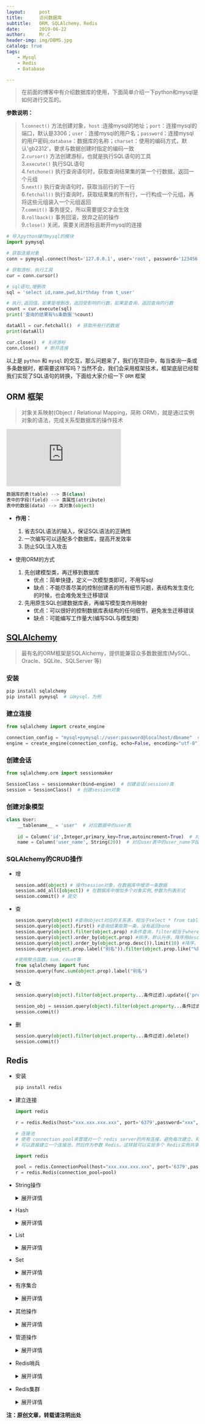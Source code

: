 ```yaml
---
layout:     post
title:      访问数据库
subtitle:   ORM、SQLAlchemy、Redis
date:       2019-06-22
author:     Mr.C
header-img: img/DBMS.jpg
catalog: true
tags:
    - Mysql
    - Redis
    - Database

---
```


> 在前面的博客中有介绍数据库的使用，下面简单介绍一下python和mysql是如何进行交互的。

**参数说明：**
> 1.`connect()` 方法创建对象，`host` :连接mysql的地址；`port`：连接mysql的端口，默认是3306；`user`：连接mysql的用户名；`password`：连接mysql的用户密码;`database`：数据库的名称；`charset`：使用的编码方式，默认'gb2312'，要求与数据创建时指定的编码一致 <br> 
2.`cursor()` 方法创建游标，也就是执行SQL语句的工具 <br> 
3.`execute()` 执行SQL语句 <br> 
4.`fetchone()` 执行查询语句时，获取查询结果集的第一个行数据，返回一个元组 <br> 
5.`next()` 执行查询语句时，获取当前行的下一行 <br> 6.`fetchall()` 执行查询时，获取结果集的所有行，一行构成一个元组，再将这些元组装入一个元组返回 <br> 
7.`commit()` 事务提交，所以需要提交才会生效 <br> 
8.`rollback()` 事务回滚，放弃之前的操作 <br> 
9.`close()` 关闭，需要关闭游标且断开mysql的连接

~~~python
# 导入python操作mysql的模块
import pymysql

# 获取连接对象
conn = pymysql.connect(host='127.0.0.1', user='root', password='123456', database='python01', port=3306, charset='utf8')

# 获取游标，执行工具
cur = conn.cursor()

# sql语句,增删改
sql = 'select id,name,pwd,birthday from t_user'

# 执行,返回值。如果是增删改，返回受影响的行数，如果是查询，返回查询的行数
count = cur.execute(sql)
print('查询的结果有%s条数据'%count)

dataAll = cur.fetchall()  # 获取所有行的数据
print(dataAll)

cur.close()  # 关闭游标
conn.close()  # 断开连接
~~~

以上是 `python` 和 `mysql` 的交互，那么问题来了，我们在项目中，每当查询一条或多条数据时，都需要这样写吗？当然不会，我们会采用框架技术，框架底层已经帮我们实现了SQL语句的转换，下面给大家介绍一下 `ORM` 框架

## ORM 框架

> 对象关系映射(Object / Relational Mapping，简称 ORM)，就是通过实例对象的语法，完成关系型数据库的操作技术

![orm](https://www.ctolib.com/topics-96759.html)

~~~python
数据库的表(table) --> 类(class)
表中的字段(field) --> 类属性(attribute)
表中的数据(data) --> 类对象(object)
~~~

- **作用：**

    1. 省去SQL语法的输入，保证SQL语法的正确性
    2. 一次编写可以适配多个数据库，提高开发效率
    3. 防止SQL注入攻击
    
- 使用ORM的方式
    1. 先创建模型类，再迁移到数据库
        - 优点：简单快捷，定义一次模型类即可，不用写sql
        - 缺点：不能尽善尽美的控制创建表的所有细节问题，表结构发生变化的时候，也会难免发生迁移错误
    2. 先用原生SQL创建数据库表，再编写模型类作用映射
        - 优点：可以很好的控制数据库表结构的任何细节，避免发生迁移错误
        - 缺点：可能编写工作量大(编写SQL与模型类)

## [SQLAlchemy](https://www.sqlalchemy.org/)

> 最有名的ORM框架是SQLAlchemy，提供能兼容众多数数据库(MySQL、Oracle、SQLite、SQLServer 等)

### 安装

~~~python
pip install sqlalchemy
pip install pymysql  # 以mysql，为例
~~~

### 建立连接

~~~python
from sqlalchemy import create_engine

connection_config = "mysql+pymysql://user:password@localhost/dbname"  # 建立连接的配置
engine = create_engine(connection_config, echo=False, encoding="utf-8")  # echo参数：用来设置SQLAlchemy日志
~~~

### 创建会话

~~~python
from sqlalchemy.orm import sessionmaker

SessionClass = sessionmaker(bind=engine)  # 创建会话(session)类
session = SessionClass()  # 创建session对象
~~~

### 创建对象模型
~~~python
class User:
    __tablename__ = 'user'  # 对应数据中的user表
    
    id = Column('id',Integer,primary_key=True,autoincrement=True)  # 对应user表中的id字段，参数：整型(Integer)、主键(primary_key)、自增(autoincrement)
    name = Column('user_name', String(20))  # 对应user表中的user_name字段，参数：字符串类型(String)
~~~

### SQLAlchemy的CRUD操作

- 增

    ~~~python
    session.add(object) # 操作session对象，在数据库中增添一条数据
    session.add_all([object]) # 在数据库中增加多个对象实例,参数为列表形式
    session.commit() # 提交
    ~~~

- 查

    ~~~python
    session.query(object) #查询object对应的关系表，相当于select * from tables
    session.query(object).first() #查询结果取第一条，没有返回none
    session.query(object).filter(object.prop) #条件查询，filter相当于where
    session.query(object).order_by(object.prop) #排序，默认升序，降序用desc
    session.query(object).order_by(object.prop.desc()).limit(10) #降序，及限制10条
    session.query(object.prop.label("别名")).filter(object.prop.like("%同同mony")) #模糊查询及给字段取别名
    
    #使用聚合函数，sum、count等
    from sqlalchemy import func
    session.query(func.sum(object.prop).label("别名")
    ~~~
    
- 改

    ~~~python
    session.query(object).filter(object.property...条件过滤).update({'property': 'values')
    
    session_obj = session.query(object).filter(object.property...条件过滤).first()  # 参数说明：过滤(filter)、第一条数据(first)
    session.commit()
    ~~~

- 删

    ~~~python
    session.query(object).filter(object.property...条件过滤).delete() 
    session.commit()
    ~~~

## Redis

- 安装

    ~~~python
    pip install redis
    ~~~

- 建立连接

    ~~~python
    import redis
    
    r = redis.Redis(host="xxx.xxx.xxx.xxx", port='6379',password="xxx",db=1)
    
    # 连接池
    # 使用 connection pool来管理对一个 redis server的所有连接，避免每次建立、释放连接的开销。默认，每个Redis实例都会维护一个自己的连接池。
    # 可以直接建立一个连接池，然后作为参数 Redis，这样就可以实现多个 Redis实例共享一个连接池。
    
    import redis

    pool = redis.ConnectionPool(host="xxx.xxx.xxx.xxx", port='6379',password="xxx")
    r = redis.Redis(connection_pool=pool)
    ~~~
    
- String操作

    <details>
    <summary>展开详情</summary>
    <pre>#String操作，redis中的String在在内存中按照一个name对应一个value来存储。

    set(name, value, ex=None, px=None, nx=False, xx=False)
        # 在Redis中设置值，默认，不存在则创建，存在则修改
        # 参数：
           # ex，过期时间（秒）
           # px，过期时间（毫秒）
           # nx，如果设置为True，则只有name不存在时，当前set操作才执行
           # xx，如果设置为True，则只有name存在时，岗前set操作才执行
    
    setnx(name, value)
    
    setex(name, value, time)
        # time，过期时间（数字秒 或 timedelta对象）
    
    psetex(name, time_ms, value)
        # time_ms，过期时间（数字毫秒 或 timedelta对象）
    
    mset(*args, **kwargs)
        # mset(k1='v1', k2='v2')
        # 或
        # mget({'k1': 'v1', 'k2': 'v2'})
    
    get(name)
        # 在Redis中获取值，不存在为空
    
    mget(keys, *args)
        # mget('ylr', 'wupeiqi')
        # 或
        # r.mget(['ylr', 'wupeiqi'])
    
    getset(name, value)
        # 设置新值并获取原来的值
    
    getrange(key, start, end)
        # 获取子序列（根据字节获取，非字符）
        # key，Redis 的 name
        # start，起始位置（字节）
        # end，结束位置（字节）
        # ("key",0,1)   ->   ke
    
    setrange(name, offset, value)
        # 修改字符串内容，从指定字符串索引开始向后替换（新值太长时，则向后添加）
        # offset，字符串的索引，字节（一个汉字三个字节）,从哪里开始追加或替换字符串
        # value，要设置的值
        # ("key",0,"a")   key = value --->  key = aavlue
    
    setbit(name, offset, value)
        # 对name对应值的二进制表示的位进行操作
        # 参数：
            # name，redis的name
            # offset，位的索引（将值变换成二进制后再进行索引）
            # value，值只能是 1 或 0
        # 注：如果在Redis中有一个对应： n1 = "foo"，
                # 那么字符串foo的二进制表示为：01100110 01101111 01101111
                # 所以，如果执行 setbit('n1', 7, 1)，则就会将第7位设置为1，
                # 那么最终二进制则变成 01100111 01101111 01101111，即："goo"
    
    getbit(name, offset)
        # 获取name对应的值的二进制表示中的某位的值 （0或1）
    
    bitcount(key, start=None, end=None)
        # 获取name对应的值的二进制表示中 1 的个数
        # 非常高效的应用场景
            # bitcount统计一个字符二进制数1的个数
            # 使用 count 键名对应的value统计在线人数
            # 由于用户ID唯一，当一个用户登录时，setbit count (id) 1
            # 判断用户是否在线 getbit count id
    
    bitop(operation, dest, *keys)
        # 获取多个值，并将值做位运算，将最后的结果保存至新的name对应的值
        # 参数：
            # operation,AND（并） 、 OR（或） 、 NOT（非） 、 XOR（异或）
            # dest, 新的Redis的name
            # *keys,要查找的Redis的name
        # 如：
            bitop("AND", 'new_name', 'n1', 'n2', 'n3')
            # 获取Redis中n1,n2,n3对应的值，然后讲所有的值做位运算（求并集），然后将结果保存 new_name 对应的值中
    
    strlen(name)
        # 返回name对应值的字节长度（一个汉字3个字节）
    
    incr(self, name, amount=1)
        # 自增 name对应的值，当name不存在时，则创建name＝amount，否则，则自增。
        # 参数：
            # name,Redis的name
            # amount,自增数（必须是整数）
    
    decr(self, name, amount=1)
        # 自减 name对应的值，当name不存在时，则创建name＝amount，否则，则自减。
    
        # 参数：
            # name,Redis的name
            # amount,自减数（整数）
    
    incrbyfloat(self, name, amount=1.0)
        # 自增 name对应的值，当name不存在时，则创建name＝amount，否则，则自增。
        # count = null ---> incrbyfloat(self, "count", "0.8")  ----> count = 0.8
        # incrbyfloat(self, "count", "0.8") ----> count = 1.6
    
    append(key, value)
        # 在redis name对应的值后面追加内容
        # foo = aaa  --> append("foo","111")  --->  foo = aaa111</pre>
    </details>

- Hash

    <details>
    <summary>展开详情</summary>
    <pre>#一个name值对应多个键值对

    hset(name, key, value)
        # name对应的hash中设置一个键值对（不存在，则创建；否则，修改）
        # 参数：
            # name，redis的name
            # key，name对应的hash中的key
            # value，name对应的hash中的value
        # 注：
            # hsetnx(name, key, value),当name对应的hash中不存在当前key时则创建（相当于添加）
    
    hmset(name, mapping)
        # 在name对应的hash中批量设置键值对
        # 参数：
            # name，redis的name
            # mapping，字典，如：{'k1':'v1', 'k2': 'v2'}
        # 如：
            # r.hmset('xx', {'k1':'v1', 'k2': 'v2'})
    
    hget(name,key)
        # 在name对应的hash中获取根据key获取value
    
    hmget(name, keys, *args)
        # 在name对应的hash中获取多个key的值
        # 参数：
            # name，reids对应的name
            # keys，要获取key集合，如：['k1', 'k2', 'k3']
            # *args，要获取的key，如：k1,k2,k3
        # 如：
            # r.mget('xx', ['k1', 'k2'])
            # 或
            # print r.hmget('xx', 'k1', 'k2')
    
    hgetall(name)
        # 获取name对应hash的所有键值
    
    hlen(name)
        # 获取name对应的hash中键值对的个数
    
    hkeys(name)
        # 获取name对应的hash中所有的key的值
    
    hvals(name)
        # 获取name对应的hash中所有的value的值
    
    hexists(name, key)
        # 检查name对应的hash是否存在当前传入的key
    
    hdel(name,*keys)
        # 将name对应的hash中指定key的键值对删除
    
    hincrby(name, key, amount=1)
        # 自增name对应的hash中的指定key的值，不存在则创建key=amount
        # 参数：
            # name，redis中的name
            # key， hash对应的key
            # amount，自增数（整数）
    
    hincrbyfloat(name, key, amount=1.0)
        # 自增name对应的hash中的指定key的值，不存在则创建key=amount
        # 参数：
            # name，redis中的name
            # key， hash对应的key
            # amount，自增数（浮点数）
        # 自增name对应的hash中的指定key的值，不存在则创建key=amount
    
    hscan(name, cursor=0, match=None, count=None)
        # 增量式迭代获取，对于数据大的数据非常有用，hscan可以实现分片的获取数据，并非一次性将数据全部获取完，从而放置内存被撑爆
        # 参数：
            # name，redis的name
            # cursor，游标（基于游标分批取获取数据）
            # match，匹配指定key，默认None 表示所有的key
            # count，每次分片最少获取个数，默认None表示采用Redis的默认分片个数
        # 如：
            # 第一次：cursor1, data1 = r.hscan('xx', cursor=0, match=None, count=None)
            # 第二次：cursor2, data1 = r.hscan('xx', cursor=cursor1, match=None, count=None)
            # ...
            # 直到返回值cursor的值为0时，表示数据已经通过分片获取完毕
        #实例：
            # hscan(name,0,match="j*")
            # 匹配name对应hash表中key为j开头的
            
    hscan_iter(name, match=None, count=None)
        # 利用yield封装hscan创建生成器，实现分批去redis中获取数据
        # 参数：
            # match，匹配指定key，默认None 表示所有的key
            # count，每次分片最少获取个数，默认None表示采用Redis的默认分片个数
        # 如：
            # for item in r.hscan_iter('xx'):
            #     print item</pre>
    </details>




- List

    <details>
    <summary>展开详情</summary>
    <pre>#redis中的List在在内存中按照一个name对应一个List来存储

    lpush(name,values)
        # 在name对应的list中添加元素，每个新的元素都添加到列表的最左边
        # 如：
            # r.lpush('oo', 11,22,33)
            # 保存顺序为: 33,22,11
        # 扩展：
            # rpush(name, values) 表示从右向左操作
    
    lpushx(name,value)
        # 在name对应的list中添加元素，只有name已经存在时，值添加到列表的最左边
        # 更多：
            # rpushx(name, value) 表示从右向左操作
    
    llen(name)
        # name对应的list元素的个数
    
    linsert(name, where, refvalue, value))
        # 在name对应的列表的某一个值前或后插入一个新值
        # 参数：
            # name，redis的name
            # where，BEFORE或AFTER
            # refvalue，标杆值，即：在它前后插入数据
            # value，要插入的数据
    
    lset(name, index, value)
        # 对name对应的list中的某一个索引位置重新赋值
        # 参数：
            # name，redis的name
            # index，list的索引位置
            # value，要设置的值
    
    lrem(name, value, num)
        # 在name对应的list中删除指定的值
        # 参数：
            # name，redis的name
            # value，要删除的值
            # num，  num=0，删除列表中所有的指定值；
                # num=2,从前到后，删除2个；
                # num=-2,从后向前，删除2个
    
    lpop(name)
        # 在name对应的列表的左侧获取第一个元素并在列表中移除，返回值则是第一个元素
        # 更多：
            # rpop(name) 表示从右向左操作
    
    lindex(name, index)
        # 在name对应的列表中根据索引获取列表元素
    
    lrange(name, start, end)
        # 在name对应的列表分片获取数据
        # 参数：
            # name，redis的name
            # start，索引的起始位置
            # end，索引结束位置
    
    ltrim(name, start, end)
        # 在name对应的列表中移除没有在start-end索引之间的值
        # 参数：
            # name，redis的name
            # start，索引的起始位置
            # end，索引结束位置
    
    rpoplpush(src, dst)
        # 从一个列表取出最右边的元素，同时将其添加至另一个列表的最左边
        # 参数：
            # src，要取数据的列表的name
            # dst，要添加数据的列表的name
    
    blpop(keys, timeout)
        # 将多个列表排列，按照从左到右去pop对应列表的元素
        # 参数：
            # keys，redis的name的集合
            # timeout，超时时间，当元素所有列表的元素获取完之后，阻塞等待列表内有数据的时间（秒）, 0 表示永远阻塞
            # 只要在超时时间内，列表中又有数据了，可以马上弹出
        # 更多：
            # r.brpop(keys, timeout)，从右向左获取数据
    
    自定义增量迭代
        # 由于redis类库中没有提供对列表元素的增量迭代，如果想要循环name对应的列表的所有元素，那么就需要：
        # 1、获取name对应的所有列表
        # 2、循环列表
        # 但是，如果列表非常大，那么就有可能在第一步时就将程序的内容撑爆，所有有必要自定义一个增量迭代的功能：
    
        def list_iter(name):
            """
            自定义redis列表增量迭代
            :param name: redis中的name，即：迭代name对应的列表
            :return: yield 返回 列表元素
            """
            list_count = r.llen(name)
            for index in xrange(list_count):
                yield r.lindex(name, index) #执行到这里阻塞将值送给外面的for循环
        
        # 使用
        for item in list_iter('pp'):
            print item
    </pre>
    </details>

- Set
    
    <details>
    <summary>展开详情</summary>
    <pre>#Set集合就是不允许重复的列表

    sadd(name,values)
        # name对应的集合中添加元素
    
    smembers(name)
        # 获取name对应的集合的所有成员
    
    scard(name)
        # 获取name对应的集合中元素个数
    
    sdiff(keys, *args)
        # 在第一个name对应的集合中且不在其他name对应的集合的元素集合
        
    sdiffstore(dest, keys, *args)
        # 获取第一个name对应的集合中且不在其他name对应的集合，再将其新加入到dest对应的集合中
    
    sinter(keys, *args)
        # 获取多一个name对应集合的交集
    
    sinterstore(dest, keys, *args)
        # 获取多一个name对应集合的交集，再讲其加入到dest对应的集合中
    
    sismember(name, value)
        # 检查value是否是name对应的集合的成员
    
    smove(src, dst, value)
        # 将某个成员从一个集合中移动到另外一个集合
    
    spop(name)
        # 从集合的右侧（尾部）移除一个成员，并将其返回
    
    srandmember(name, numbers)
        # 从name对应的集合中随机获取 numbers 个元素
        
    srem(name, values)
        # 在name对应的集合中删除某些值
    
    sunion(keys, *args)
        # 获取多一个name对应的集合的并集
    
    sunionstore(dest,keys, *args)
        # 获取多一个name对应的集合的并集，并将结果保存到dest对应的集合中
    
    sscan(name, cursor=0, match=None, count=None)
        # 同字符串的操作，用于增量迭代分批获取元素，避免内存消耗太大
    
    sscan_iter(name, match=None, count=None)
        # 同字符串的操作，用于增量迭代分批获取元素，避免内存消耗太大</pre>
    </details>
    
- 有序集合

    <details>
    <summary>展开详情</summary>
    <pre>
    #在集合的基础上，为每元素排序；元素的排序需要根据另外一个值来进行比较，所以，对于有序集合，每一个元素有两个值，即：值和分数，分数专门用来做排序

    zadd(name, *args, **kwargs)
        # 在name对应的有序集合中添加元素
        # 如：
            # zadd('zz', 'n1', 1, 'n2', 2)
            # 或
            # zadd('zz', n1=11, n2=22)
    
    zcard(name)
        # 获取name对应的有序集合元素的数量
    
    zcount(name, min, max)
        # 获取name对应的有序集合中分数 在 [min,max] 之间的个数
    
    zincrby(name, value, amount)
        # 自增name对应的有序集合的 name 对应的分数
    
    r.zrange( name, start, end, desc=False, withscores=False, score_cast_func=float)
        # 按照索引范围获取name对应的有序集合的元素
        # 参数：
            # name，redis的name
            # start，有序集合索引起始位置（非分数）
            # end，有序集合索引结束位置（非分数）
            # desc，排序规则，默认按照分数从小到大排序
            # withscores，是否获取元素的分数，默认只获取元素的值
            # score_cast_func，对分数进行数据转换的函数
        # 更多：
            # 从大到小排序
            # zrevrange(name, start, end, withscores=False, score_cast_func=float)
        
            # 按照分数范围获取name对应的有序集合的元素
            # zrangebyscore(name, min, max, start=None, num=None, withscores=False, score_cast_func=float)
            # 从大到小排序
            # zrevrangebyscore(name, max, min, start=None, num=None, withscores=False, score_cast_func=float)
    
    zrank(name, value)
        # 获取某个值在 name对应的有序集合中的排行（从 0 开始）
        # 更多：
            # zrevrank(name, value)，从大到小排序
    
    zrangebylex(name, min, max, start=None, num=None)
        # 当有序集合的所有成员都具有相同的分值时，有序集合的元素会根据成员的 值 （lexicographical ordering）来进行排序，而这个命令则可以返回给定的有序集合键 key 中， 元素的值介于 min 和 max 之间的成员
        # 对集合中的每个成员进行逐个字节的对比（byte-by-byte compare）， 并按照从低到高的顺序， 返回排序后的集合成员。 如果两个字符串有一部分内容是相同的话， 那么命令会认为较长的字符串比较短的字符串要大
        # 参数：
            # name，redis的name
            # min，左区间（值）。 + 表示正无限； - 表示负无限； ( 表示开区间； [ 则表示闭区间
            # min，右区间（值）
            # start，对结果进行分片处理，索引位置
            # num，对结果进行分片处理，索引后面的num个元素
        # 如：
            # ZADD myzset 0 aa 0 ba 0 ca 0 da 0 ea 0 fa 0 ga
            # r.zrangebylex('myzset', "-", "[ca") 结果为：['aa', 'ba', 'ca']
        # 更多：
            # 从大到小排序
            # zrevrangebylex(name, max, min, start=None, num=None)
    
    zrem(name, values)
        # 删除name对应的有序集合中值是values的成员
        # 如：zrem('zz', ['s1', 's2'])
    
    zremrangebyrank(name, min, max)
        # 根据排行范围删除
    
    zremrangebyscore(name, min, max)
        # 根据分数范围删除
    
    zremrangebylex(name, min, max)
        # 根据值返回删除
    
    zscore(name, value)
        # 获取name对应有序集合中 value 对应的分数
    
    zinterstore(dest, keys, aggregate=None)
        # 获取两个有序集合的交集，如果遇到相同值不同分数，则按照aggregate进行操作
        # aggregate的值为:  SUM  MIN  MAX  
    
    zunionstore(dest, keys, aggregate=None)
        # 获取两个有序集合的并集，如果遇到相同值不同分数，则按照aggregate进行操作
        # aggregate的值为:  SUM  MIN  MAX
    
    zscan(name, cursor=0, match=None, count=None, score_cast_func=float)
        # 同字符串相似，相较于字符串新增score_cast_func，用来对分数进行操作
    
    zscan_iter(name, match=None, count=None,score_cast_func=float)
        # 同字符串相似，相较于字符串新增score_cast_func，用来对分数进行操作</pre>
    </details>
    
- 其他操作

    <details>
    <summary>展开详情</summary>
    <pre>delete(*names)
    # 根据删除redis中的任意数据类型

    exists(name)
        # 检测redis的name是否存在
    
    keys(pattern='*')
        # 根据模型获取redis的name
        # 更多：
            # KEYS * 匹配数据库中所有 key 。
            # KEYS h?llo 匹配 hello ， hallo 和 hxllo 等。
            # KEYS h*llo 匹配 hllo 和 heeeeello 等。
            # KEYS h[ae]llo 匹配 hello 和 hallo ，但不匹配 hillo
    
    expire(name ,time)
        # 为某个redis的某个name设置超时时间
    
    rename(src, dst)
        # 对redis的name重命名为
    
    move(name, db))
        # 将redis的某个值移动到指定的db下
    
    randomkey()
        # 随机获取一个redis的name（不删除）
    
    type(name)
        # 获取name对应值的类型
    
    scan(cursor=0, match=None, count=None)
        # 同字符串操作，用于增量迭代获取key
    
    scan_iter(match=None, count=None)
        # 同字符串操作，用于增量迭代获取key</pre>
    </details>
    
- 管道操作

    <details>
    <summary>展开详情</summary>
    <pre>#redis-py默认在执行每次请求都会创建（连接池申请连接）和断开（归还连接池）一次连接操作，如果想要在一次请求中指定多个命令，则可以使用pipline实现一次请求指定多个命令，并且默认情况下一次pipline 是原子性操作

    import redis
    
    pool = redis.ConnectionPool(host='10.211.55.4', port=6379)
    
    r = redis.Redis(connection_pool=pool)
    
    # pipe = r.pipeline(transaction=False)
    pipe = r.pipeline(transaction=True)
    
    pipe.set('name', 'cq')
    pipe.set('role', 'good')
    
    pipe.execute()</pre>
    </details>
    
- Redis哨兵

    <details>
    <summary>展开详情</summary>
    <pre>from redis.sentinel import Sentinel
    </pre>
    </details>

- Redis集群

    <details>
    <summary>展开详情</summary>
    <pre>from rediscluster import StrictRedisCluster
    </pre>
    </details>




**注：原创文章，转载请注明出处**
